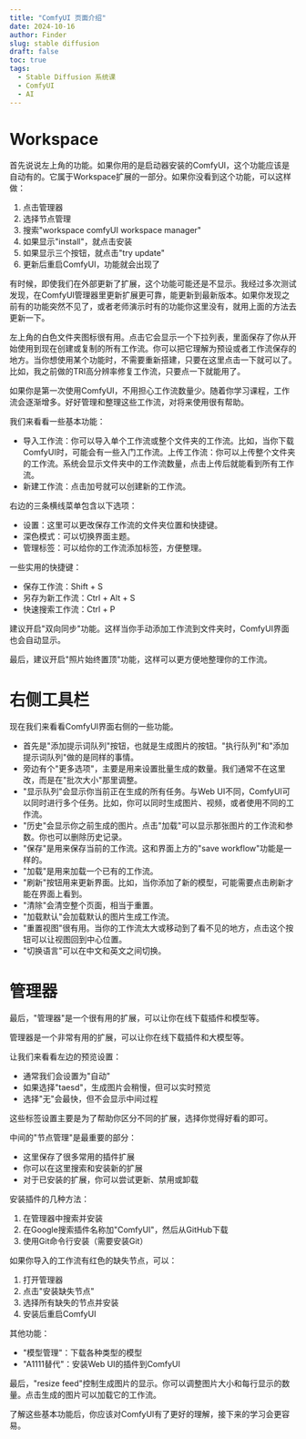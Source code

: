 ```yaml
---
title: "ComfyUI 页面介绍"
date: 2024-10-16
author: Finder
slug: stable diffusion
draft: false
toc: true
tags: 
  - Stable Diffusion 系统课
  - ComfyUI
  - AI
---
```


# Workspace

首先说说左上角的功能。如果你用的是启动器安装的ComfyUI，这个功能应该是自动有的。它属于Workspace扩展的一部分。如果你没看到这个功能，可以这样做：

1. 点击管理器
2. 选择节点管理
3. 搜索"workspace comfyUI workspace manager"
4. 如果显示"install"，就点击安装
5. 如果显示三个按钮，就点击"try update"
6. 更新后重启ComfyUI，功能就会出现了

有时候，即使我们在外部更新了扩展，这个功能可能还是不显示。我经过多次测试发现，在ComfyUI管理器里更新扩展更可靠，能更新到最新版本。如果你发现之前有的功能突然不见了，或者老师演示时有的功能你这里没有，就用上面的方法去更新一下。

左上角的白色文件夹图标很有用。点击它会显示一个下拉列表，里面保存了你从开始使用到现在创建或复制的所有工作流。你可以把它理解为预设或者工作流保存的地方。当你想使用某个功能时，不需要重新搭建，只要在这里点击一下就可以了。比如，我之前做的TRI高分辨率修复工作流，只要点一下就能用了。

如果你是第一次使用ComfyUI，不用担心工作流数量少。随着你学习课程，工作流会逐渐增多。好好管理和整理这些工作流，对将来使用很有帮助。

我们来看看一些基本功能：

- 导入工作流：你可以导入单个工作流或整个文件夹的工作流。比如，当你下载ComfyUI时，可能会有一些入门工作流。上传工作流：你可以上传整个文件夹的工作流。系统会显示文件夹中的工作流数量，点击上传后就能看到所有工作流。
- 新建工作流：点击加号就可以创建新的工作流。

右边的三条横线菜单包含以下选项：

- 设置：这里可以更改保存工作流的文件夹位置和快捷键。
- 深色模式：可以切换界面主题。
- 管理标签：可以给你的工作流添加标签，方便整理。

一些实用的快捷键：

- 保存工作流：Shift + S
- 另存为新工作流：Ctrl + Alt + S
- 快速搜索工作流：Ctrl + P

建议开启"双向同步"功能。这样当你手动添加工作流到文件夹时，ComfyUI界面也会自动显示。

最后，建议开启"照片始终置顶"功能，这样可以更方便地整理你的工作流。

# 右侧工具栏

现在我们来看看ComfyUI界面右侧的一些功能。

- 首先是"添加提示词队列"按钮，也就是生成图片的按钮。"执行队列"和"添加提示词队列"做的是同样的事情。
- 旁边有个"更多选项"，主要是用来设置批量生成的数量。我们通常不在这里改，而是在"批次大小"那里调整。
- "显示队列"会显示你当前正在生成的所有任务。与Web UI不同，ComfyUI可以同时进行多个任务。比如，你可以同时生成图片、视频，或者使用不同的工作流。
- "历史"会显示你之前生成的图片。点击"加载"可以显示那张图片的工作流和参数。你也可以删除历史记录。
- "保存"是用来保存当前的工作流。这和界面上方的"save workflow"功能是一样的。
- "加载"是用来加载一个已有的工作流。
- "刷新"按钮用来更新界面。比如，当你添加了新的模型，可能需要点击刷新才能在界面上看到。
- "清除"会清空整个页面，相当于重置。
- "加载默认"会加载默认的图片生成工作流。
- "重置视图"很有用。当你的工作流太大或移动到了看不见的地方，点击这个按钮可以让视图回到中心位置。
- "切换语言"可以在中文和英文之间切换。

# 管理器

最后，"管理器"是一个很有用的扩展，可以让你在线下载插件和模型等。

管理器是一个非常有用的扩展，可以让你在线下载插件和大模型等。

让我们来看看左边的预览设置：

- 通常我们会设置为"自动"
- 如果选择"taesd"，生成图片会稍慢，但可以实时预览
- 选择"无"会最快，但不会显示中间过程

这些标签设置主要是为了帮助你区分不同的扩展，选择你觉得好看的即可。

中间的"节点管理"是最重要的部分：

- 这里保存了很多常用的插件扩展
- 你可以在这里搜索和安装新的扩展
- 对于已安装的扩展，你可以尝试更新、禁用或卸载

安装插件的几种方法：

1. 在管理器中搜索并安装
2. 在Google搜索插件名称加"ComfyUI"，然后从GitHub下载
3. 使用Git命令行安装（需要安装Git）

如果你导入的工作流有红色的缺失节点，可以：

1. 打开管理器
2. 点击"安装缺失节点"
3. 选择所有缺失的节点并安装
4. 安装后重启ComfyUI

其他功能：

- "模型管理"：下载各种类型的模型
- "A1111替代"：安装Web UI的插件到ComfyUI

最后，"resize feed"控制生成图片的显示。你可以调整图片大小和每行显示的数量。点击生成的图片可以加载它的工作流。

了解这些基本功能后，你应该对ComfyUI有了更好的理解，接下来的学习会更容易。